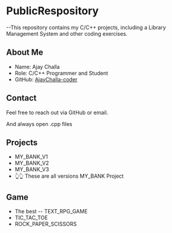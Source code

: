 # PublicRespository
--This repository contains my C/C++ projects, including a Library Management System and other coding exercises.

## About Me
- Name: Ajay Challa
- Role: C/C++ Programmer and Student
- GitHub: [AjayChalla-coder](https://github.com/AjayChalla-coder)

## Contact
Feel free to reach out via GitHub or email.

And always open .cpp files

## Projects
- MY_BANK_V1
- MY_BANK_V2
- MY_BANK_V3
- 👆👆 These are all versions MY_BANK Project

## Game
- The best  -- TEXT_RPG_GAME
- TIC_TAC_TOE
- ROCK_PAPER_SCISSORS
